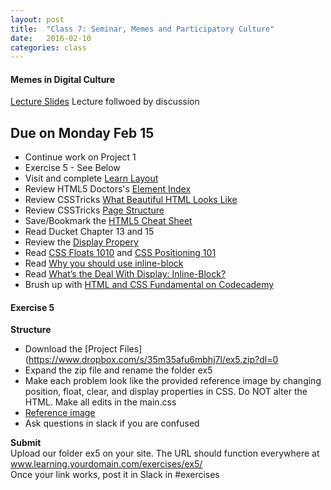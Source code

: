 ```yaml
---
layout: post
title:  "Class 7: Seminar, Memes and Participatory Culture"
date:   2016-02-10
categories: class
---
```


#### Memes in Digital Culture
[Lecture Slides](https://docs.google.com/presentation/d/1G0o4ujOcmmlxh9pM0tguSZ_S6gx3AtZuAkVN3qGyRVc/edit?usp=sharing)
Lecture follwoed by discussion



Due on Monday Feb 15
------
* Continue work on Project 1  
* Exercise 5 - See Below
* Visit and complete [Learn Layout](http://learnlayout.com/display.html)  
* Review HTML5 Doctors's [Element Index](http://html5doctor.com/element-index/)  
* Review CSSTricks [What Beautiful HTML Looks Like](https://css-tricks.com/examples/CleanCode/Beautiful-HTML.png)  
* Review CSSTricks [Page Structure](https://css-tricks.com/snippets/html/html5-page-structure/)  
* Save/Bookmark the [HTML5 Cheat Sheet](http://websitesetup.org/html5-cheat-sheet/)  
* Read Ducket Chapter 13 and 15  
* Review the [Display Propery](https://css-tricks.com/almanac/properties/d/display/)
* Read [CSS Floats 1010](http://alistapart.com/article/css-floats-101) and [CSS Positioning 101](http://alistapart.com/article/css-floats-101)  
* Read [Why you should use inline-block](http://joshnh.com/weblog/why-you-should-use-inline-block-when-positioning-elements/)  
* Read [What’s the Deal With Display: Inline-Block?](http://designshack.net/articles/css/whats-the-deal-with-display-inline-block/)  
* Brush up with [HTML and CSS Fundamental on Codecademy](https://www.codecademy.com/learn/web)  


#### Exercise 5

**Structure**

* Download the [Project Files](https://www.dropbox.com/s/35m35afu6mbhj7l/ex5.zip?dl=0
* Expand the zip file and rename the folder ex5  
* Make each problem look like the provided reference image by changing position, float, clear, and display properties in CSS. Do NOT alter the HTML. Make all edits in the main.css  
* [Reference image](https://dl.dropboxusercontent.com/u/25741860/mason/exercises/ex6/boxes.png)
* Ask questions in slack if you are confused


**Submit**  
Upload our folder ex5 on your site. The URL should function everywhere at
www.learning.yourdomain.com/exercises/ex5/  
Once your link works, post it in Slack in #exercises  
